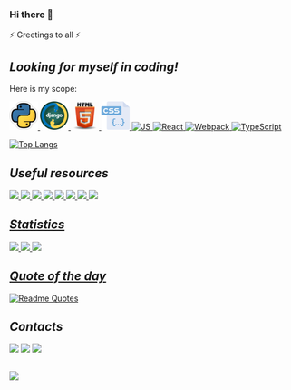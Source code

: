 ### Hi there 👋
⚡ Greetings to all ⚡   

## _Looking for myself in coding!_

Here is my scope:

<a href="https://www.python.org" target="_blank" rel="noreferrer" title="python"> <img src="https://github.com/Viton4ik/Info_page_HTML/blob/master/python.jpg" alt="python" width="50x" height="50x"/></h3> 
<a href="https://www.djangoproject.com" target="_blank" rel="noreferrer" title="django"> <img src="https://github.com/Viton4ik/Info_page_HTML/blob/master/django.png" alt="django" width="50x" height="50x"/></h3> 
<a href="https://html.spec.whatwg.org/multipage/#toc-introduction" target="_blank" rel="noreferrer" title="html"> <img src="https://github.com/Viton4ik/Info_page_HTML/blob/master/html.jpeg" alt="html" width="50x" height="50x"/></h3> 
<a href="https://css-tricks.com/" target="_blank" rel="noreferrer" title="CSS"> <img src="https://github.com/Viton4ik/Info_page_HTML/blob/master/css.png" alt="CSS" width="50x" height="50x"/></h3> 
<a href="https://developer.mozilla.org/en-US/docs/Web/JavaScript" target="_blank" rel="noreferrer" title="JS"> <img src="https://fuzeservers.ru/wp-content/uploads/9/3/a/93a14a817aba78c219b6421198863989.png" alt="JS" width="50x" height="50x"/></h3> 
<a href="https://react.dev/" target="_blank" rel="noreferrer" title="React"> <img src="https://stickerboom.ru/files/2016/01/18/3456x2714-300x300.png" alt="React" width="50x" height="50x"/></h3> 
<a href="https://webpack.js.org/" target="_blank" rel="noreferrer" title="Webpack"> <img src="https://cdn.worldvectorlogo.com/logos/webpack-icon.svg" alt="Webpack" width="50x" height="50x"/></h3> 
<a href="https://www.typescriptlang.org/" target="_blank" rel="noreferrer" title="TypeScript"> <img src="https://desano.ru/uploads/catalog/1427/NS-10437-1.jpg" alt="TypeScript" width="50x" height="50x"/></h3> 

[![Top Langs](https://github-readme-stats.vercel.app/api/top-langs/?username=Viton4ik&layout=donut)](https://github.com/anuraghazra/github-readme-stats)

## _Useful resources_

<a href="https://www.npmjs.com/package" target="_blank" title="npm"> <img src="https://img.shields.io/static/v1?label=npm&message=package&color=red"/>
<a href="https://shields.io/" target="_blank" title="shields.io"> <img src="https://img.shields.io/badge/shields-io-brightgreen"/>
<a href="https://react-bootstrap.github.io/components/alerts" target="_blank" title="react-bootstrap"> <img src="https://img.shields.io/badge/react-bootstrap-blue"/>
<a href="https://flexbox.help/" target="_blank" title="flexbox-help"> <img src="https://img.shields.io/badge/flexbox-help-9cf"/>
<a href="https://www.w3schools.com/html/html5_geolocation.asp" target="_blank" title="w3schools"> <img src="https://img.shields.io/badge/w3-schools-success"/>
<a href="https://legacy.reactjs.org/docs/events.html#generic-events" target="_blank" title="generic-events"> <img src="https://img.shields.io/badge/SyntheticEvent-React-informational"/>
<a href="https://create-react-app.dev/docs/getting-started/" target="_blank" title="create-react-app"> <img src="https://img.shields.io/badge/create--react--app-doc-yellow"/>
<a href="https://github.com/SkillfactoryCoding/react/tree/main/packages/react-devtools" target="_blank" title="react-devtools"> <img src="https://img.shields.io/badge/react-devtools-lightblue"/>

## _Statistics_

![](https://github-profile-summary-cards.vercel.app/api/cards/profile-details?username=viton4ik&theme=solarized_dark)
![](https://github-profile-summary-cards.vercel.app/api/cards/most-commit-language?username=viton4ik&theme=solarized_dark)
![](https://github-profile-summary-cards.vercel.app/api/cards/stats?username=viton4ik&theme=solarized_dark)


## _Quote of the day_

[![Readme Quotes](https://quotes-github-readme.vercel.app/api?type=horizontal&theme=nord)](https://github.com/piyushsuthar/github-readme-quotes)

## _Contacts_
<!--
<a href="https://t.me/Viton4ik" title ="@Victor"><img src="https://github.com/Viton4ik/Info_page_HTML/blob/master/telegram.png" alt="@Victor" width="47x" height="47x"></a> 
<a href="mailto:viton4ik@gmail.com" title ="viton4ik@gmail.com"><img src="https://raw.githubusercontent.com/Viton4ik/Info_page_HTML/master/mail.webp" alt="viton4ik@gmail.com" width="47x" height="47x"></a>
-->
<a href="https://t.me/Viton4ik" title ="Victor" target="_blank" ><img src="https://img.shields.io/badge/-@Viton4ik-%2314354c.svg?style=flat&amp;logo=telegram&amp;logoColor=#4285F4" style="max-width: 100%;" height="30x"></a>
<a href="mailto:viton4ik@gmail.com" title ="viton4ik@gmail.com"><img src="https://img.shields.io/badge/-viton4ik@gmail.com-%2314354c.svg?style=flat&amp;logo=gmail&amp;logoColor=red" style="max-width: 100%;" height="30x"></a>
<a href="https://viton4ik.github.io/portfolio/" title ="portfolio" target="_blank"><img src="https://img.shields.io/badge/-My personal page-%2314354c.svg?style=flat&amp;logo=vultr&amp;logoColor=blue" style="max-width: 100%;" height="30x"></a>
  
 ##
![](https://komarev.com/ghpvc/?username=viton4ik&color=blue )

<!--
**Viton4ik/Viton4ik** is a ✨ _special_ ✨ repository because its `README.md` (this file) appears on your GitHub profile.

Here are some ideas to get you started:

- 🔭 I’m currently working on ...
- 🌱 I’m currently learning ...
- 👯 I’m looking to collaborate on ...
- 🤔 I’m looking for help with ...
- 💬 Ask me about ...
- 📫 How to reach me: ...
- 😄 Pronouns: ...
- ⚡ Fun fact: ...
useful info - https://habr.com/ru/post/649363/
-->
